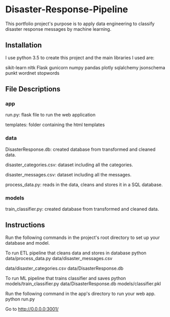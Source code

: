 # Disaster-Response-Pipeline
This portfolio project's purpose is to apply data engineering to classify disaster response messages by machine learning. 

## Installation
I use python 3.5 to create this project and the main libraries I used are:

sikit-learn
nltk
Flask
gunicorn
numpy
pandas
plotly
sqlalchemy
jsonschema
punkt
wordnet
stopwords

## File Descriptions

### app
  run.py: flask file to run the web application
  
  templates: folder containing the html templates
### data
  DisasterResponse.db: created database from transformed and cleaned data.
  
  disaster_categories.csv: dataset including all the categories.
  
  disaster_messages.csv: dataset including all the messages.
  
  process_data.py: reads in the data, cleans and stores it in a SQL database.
### models
  train_classifier.py: created database from transformed and cleaned data.

## Instructions
Run the following commands in the project's root directory to set up your database and model.

To run ETL pipeline that cleans data and stores in database python data/process_data.py data/disaster_messages.csv 

data/disaster_categories.csv data/DisasterResponse.db

To run ML pipeline that trains classifier and saves python models/train_classifier.py data/DisasterResponse.db models/classifier.pkl

Run the following command in the app's directory to run your web app. python run.py

Go to http://0.0.0.0:3001/
